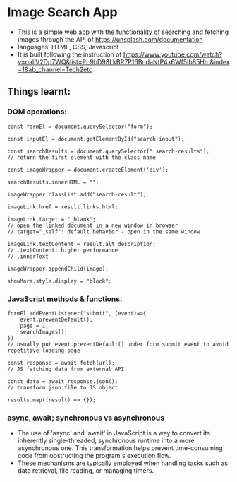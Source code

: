 # Image Search App

- This is a simple web app with the functionality of searching and fetching images through the API of https://unsplash.com/documentation
- languages: HTML, CSS, Javascript
- It is built following the instruction of https://www.youtube.com/watch?v=oaliV2Dp7WQ&list=PL9bD98LkBR7P16BndaNtP4x6Wf5Ib85Hm&index=1&ab_channel=Tech2etc

## Things learnt:
### DOM operations:
```
const formEl = document.querySelector("form");

const inputEl = document.getElementById("search-input");

const searchResults = document.querySelector(".search-results");
// return the first element with the class name

const imageWrapper = document.createElement('div');

searchResults.innerHTML = "";

imageWrapper.classList.add("search-result");

imageLink.href = result.links.html;

imageLink.target = "_blank";
// open the linked document in a new window in browser
// target="_self": default behavior - open in the same window

imageLink.textContent = result.alt_description;
// .textContent: higher performance
// .innerText

imageWrapper.appendChild(image);

showMore.style.display = "block";
```

### JavaScript methods & functions:
```
formEl.addEventListener("submit", (event)=>{
    event.preventDefault();
    page = 1;
    searchImages();
})
// usually put event.preventDefault() under form submit event to avoid repetitive loading page

const response = await fetch(url);
// JS fetching data from external API

const data = await response.json();
// transform json file to JS object

results.map((result) => {});
```

### async, await; synchronous vs asynchronous 
- The use of 'async' and 'await' in JavaScript is a way to convert its inherently single-threaded, synchronous runtime into a more asynchronous one. This transformation helps prevent time-consuming code from obstructing the program's execution flow. 
- These mechanisms are typically employed when handling tasks such as data retrieval, file reading, or managing timers.
